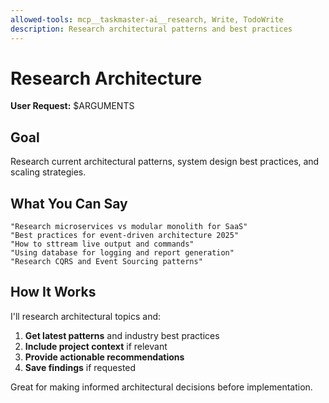 ```yaml
---
allowed-tools: mcp__taskmaster-ai__research, Write, TodoWrite
description: Research architectural patterns and best practices
---
```


# Research Architecture

**User Request:** $ARGUMENTS

## Goal

Research current architectural patterns, system design best practices, and scaling strategies.

## What You Can Say

```
"Research microservices vs modular monolith for SaaS"
"Best practices for event-driven architecture 2025"
"How to sttream live output and commands"
"Using database for logging and report generation"
"Research CQRS and Event Sourcing patterns"
```

## How It Works

I'll research architectural topics and:

1. **Get latest patterns** and industry best practices
2. **Include project context** if relevant
3. **Provide actionable recommendations**
4. **Save findings** if requested

Great for making informed architectural decisions before implementation.
